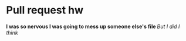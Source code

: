 <h1> Pull request hw </h1>
<strong> I was so nervous I was going to mess up someone else's file </strong>
<em> But I did I think </em>
